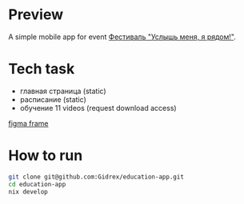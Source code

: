 # Preview
A simple mobile app for event [Фестиваль "Услышь меня, я рядом!"](https://vk.com/club225260005).

# Tech task
- главная страница (static)
- расписание (static)
- обучение 11 videos (request download access)

[figma frame](https://www.figma.com/board/JcLOJXpSjLUnVv3nWnkO16/Untitled?node-id=4-192&t=YPQdlpRcjGuBjlMZ-0)

# How to run
```sh
git clone git@github.com:Gidrex/education-app.git
cd education-app
nix develop
